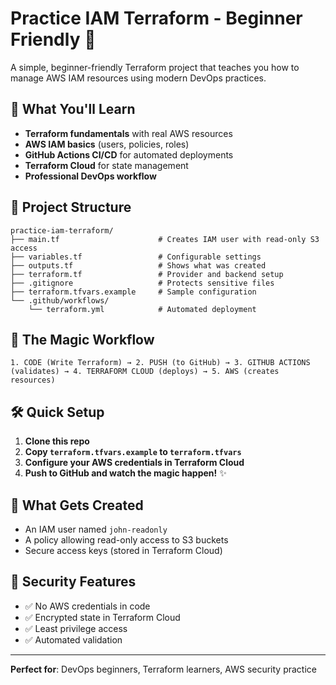 # Practice IAM Terraform - Beginner Friendly 🚀

A simple, beginner-friendly Terraform project that teaches you how to manage AWS IAM resources using modern DevOps practices.

## 🎯 What You'll Learn
- **Terraform fundamentals** with real AWS resources
- **AWS IAM basics** (users, policies, roles)
- **GitHub Actions CI/CD** for automated deployments
- **Terraform Cloud** for state management
- **Professional DevOps workflow**

## 📁 Project Structure
```
practice-iam-terraform/
├── main.tf                      # Creates IAM user with read-only S3 access
├── variables.tf                 # Configurable settings
├── outputs.tf                   # Shows what was created
├── terraform.tf                 # Provider and backend setup
├── .gitignore                   # Protects sensitive files
├── terraform.tfvars.example     # Sample configuration
└── .github/workflows/
    └── terraform.yml            # Automated deployment
```

## 🚀 The Magic Workflow
```
1. CODE (Write Terraform) → 2. PUSH (to GitHub) → 3. GITHUB ACTIONS (validates) → 4. TERRAFORM CLOUD (deploys) → 5. AWS (creates resources)
```

## 🛠️ Quick Setup
1. **Clone this repo**
2. **Copy `terraform.tfvars.example` to `terraform.tfvars`**
3. **Configure your AWS credentials in Terraform Cloud**
4. **Push to GitHub and watch the magic happen!** ✨

## 📝 What Gets Created
- An IAM user named `john-readonly`
- A policy allowing read-only access to S3 buckets
- Secure access keys (stored in Terraform Cloud)

## 🔐 Security Features
- ✅ No AWS credentials in code
- ✅ Encrypted state in Terraform Cloud
- ✅ Least privilege access
- ✅ Automated validation

---
**Perfect for**: DevOps beginners, Terraform learners, AWS security practice
